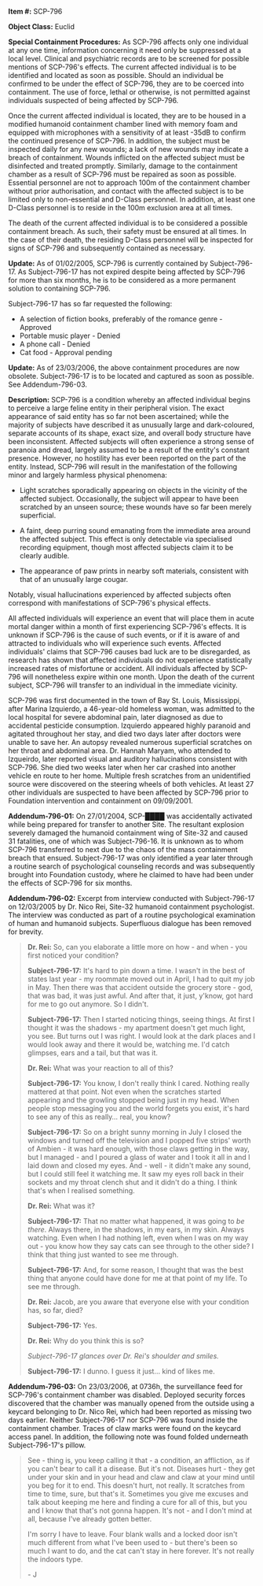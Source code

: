 **Item #:** SCP-796

**Object Class:** Euclid

**Special Containment Procedures:** As SCP-796 affects only one individual at any one time, information concerning it need only be suppressed at a local level. Clinical and psychiatric records are to be screened for possible mentions of SCP-796's effects. The current affected individual is to be identified and located as soon as possible. Should an individual be confirmed to be under the effect of SCP-796, they are to be coerced into containment. The use of force, lethal or otherwise, is not permitted against individuals suspected of being affected by SCP-796.

Once the current affected individual is located, they are to be housed in a modified humanoid containment chamber lined with memory foam and equipped with microphones with a sensitivity of at least -35dB to confirm the continued presence of SCP-796. In addition, the subject must be inspected daily for any new wounds; a lack of new wounds may indicate a breach of containment. Wounds inflicted on the affected subject must be disinfected and treated promptly. Similarly, damage to the containment chamber as a result of SCP-796 must be repaired as soon as possible. Essential personnel are not to approach 100m of the containment chamber without prior authorisation, and contact with the affected subject is to be limited only to non-essential and D-Class personnel. In addition, at least one D-Class personnel is to reside in the 100m exclusion area at all times.

The death of the current affected individual is to be considered a possible containment breach. As such, their safety must be ensured at all times. In the case of their death, the residing D-Class personnel will be inspected for signs of SCP-796 and subsequently contained as necessary.

**Update:** As of 01/02/2005, SCP-796 is currently contained by Subject-796-17. As Subject-796-17 has not expired despite being affected by SCP-796 for more than six months, he is to be considered as a more permanent solution to containing SCP-796.

Subject-796-17 has so far requested the following:

*   A selection of fiction books, preferably of the romance genre - Approved
*   Portable music player - Denied
*   A phone call - Denied
*   Cat food - Approval pending

**Update:** As of 23/03/2006, the above containment procedures are now obsolete. Subject-796-17 is to be located and captured as soon as possible. See Addendum-796-03.

**Description:** SCP-796 is a condition whereby an affected individual begins to perceive a large feline entity in their peripheral vision. The exact appearance of said entity has so far not been ascertained; while the majority of subjects have described it as unusually large and dark-coloured, separate accounts of its shape, exact size, and overall body structure have been inconsistent. Affected subjects will often experience a strong sense of paranoia and dread, largely assumed to be a result of the entity's constant presence. However, no hostility has ever been reported on the part of the entity. Instead, SCP-796 will result in the manifestation of the following minor and largely harmless physical phenomena:

*   Light scratches sporadically appearing on objects in the vicinity of the affected subject. Occasionally, the subject will appear to have been scratched by an unseen source; these wounds have so far been merely superficial.

*   A faint, deep purring sound emanating from the immediate area around the affected subject. This effect is only detectable via specialised recording equipment, though most affected subjects claim it to be clearly audible.

*   The appearance of paw prints in nearby soft materials, consistent with that of an unusually large cougar.

Notably, visual hallucinations experienced by affected subjects often correspond with manifestations of SCP-796's physical effects.

All affected individuals will experience an event that will place them in acute mortal danger within a month of first experiencing SCP-796's effects. It is unknown if SCP-796 is the cause of such events, or if it is aware of and attracted to individuals who will experience such events. Affected individuals' claims that SCP-796 causes bad luck are to be disregarded, as research has shown that affected individuals do not experience statistically increased rates of misfortune or accident. All individuals affected by SCP-796 will nonetheless expire within one month. Upon the death of the current subject, SCP-796 will transfer to an individual in the immediate vicinity.

SCP-796 was first documented in the town of Bay St. Louis, Mississippi, after Marina Izquierdo, a 46-year-old homeless woman, was admitted to the local hospital for severe abdominal pain, later diagnosed as due to accidental pesticide consumption. Izquierdo appeared highly paranoid and agitated throughout her stay, and died two days later after doctors were unable to save her. An autopsy revealed numerous superficial scratches on her throat and abdominal area. Dr. Hannah Maryam, who attended to Izqueirdo, later reported visual and auditory hallucinations consistent with SCP-796. She died two weeks later when her car crashed into another vehicle en route to her home. Multiple fresh scratches from an unidentified source were discovered on the steering wheels of both vehicles. At least 27 other individuals are suspected to have been affected by SCP-796 prior to Foundation intervention and containment on 09/09/2001.

**Addendum-796-01:** On 27/01/2004, SCP-████ was accidentally activated while being prepared for transfer to another Site. The resultant explosion severely damaged the humanoid containment wing of Site-32 and caused 31 fatalities, one of which was Subject-796-16. It is unknown as to whom SCP-796 transferred to next due to the chaos of the mass containment breach that ensued. Subject-796-17 was only identified a year later through a routine search of psychological counseling records and was subsequently brought into Foundation custody, where he claimed to have had been under the effects of SCP-796 for six months.

**Addendum-796-02:** Excerpt from interview conducted with Subject-796-17 on 12/03/2005 by Dr. Nico Rei, Site-32 humanoid containment psychologist. The interview was conducted as part of a routine psychological examination of human and humanoid subjects. Superfluous dialogue has been removed for brevity.

> **<Begin log>**
> 
> **Dr. Rei:** So, can you elaborate a little more on how - and when - you first noticed your condition?
> 
> **Subject-796-17:** It's hard to pin down a time. I wasn't in the best of states last year - my roommate moved out in April, I had to quit my job in May. Then there was that accident outside the grocery store - god, that was bad, it was just awful. And after that, it just, y'know, got hard for me to go out anymore. So I didn't.
> 
> **Subject-796-17:** Then I started noticing things, seeing things. At first I thought it was the shadows - my apartment doesn't get much light, you see. But turns out I was right. I would look at the dark places and I would look away and there it would be, watching me. I'd catch glimpses, ears and a tail, but that was it.
> 
> **Dr. Rei:** What was your reaction to all of this?
> 
> **Subject-796-17:** You know, I don't really think I cared. Nothing really mattered at that point. Not even when the scratches started appearing and the growling stopped being just in my head. When people stop messaging you and the world forgets you exist, it's hard to see any of this as really… real, you know?
> 
> **Subject-796-17:** So on a bright sunny morning in July I closed the windows and turned off the television and I popped five strips' worth of Ambien - it was hard enough, with those claws getting in the way, but I managed - and I poured a glass of water and I took it all in and I laid down and closed my eyes. And - well - it didn't make any sound, but I could still feel it watching me. It saw my eyes roll back in their sockets and my throat clench shut and it didn't do a thing. I think that's when I realised something.
> 
> **Dr. Rei:** What was it?
> 
> **Subject-796-17:** That no matter what happened, it was going to _be there_. Always there, in the shadows, in my ears, in my skin. Always watching. Even when I had nothing left, even when I was on my way out - you know how they say cats can see through to the other side? I think that thing just wanted to see me through.
> 
> **Subject-796-17:** And, for some reason, I thought that was the best thing that anyone could have done for me at that point of my life. To see me through.
> 
> **Dr. Rei:** Jacob, are you aware that everyone else with your condition has, so far, died?
> 
> **Subject-796-17:** Yes.
> 
> **Dr. Rei:** Why do you think this is so?
> 
> _Subject-796-17 glances over Dr. Rei's shoulder and smiles._
> 
> **Subject-796-17:** I dunno. I guess it just… kind of likes me.
> 
> **<End log>**

**Addendum-796-03:** On 23/03/2006, at 0736h, the surveillance feed for SCP-796's containment chamber was disabled. Deployed security forces discovered that the chamber was manually opened from the outside using a keycard belonging to Dr. Nico Rei, which had been reported as missing two days earlier. Neither Subject-796-17 nor SCP-796 was found inside the containment chamber. Traces of claw marks were found on the keycard access panel. In addition, the following note was found folded underneath Subject-796-17's pillow.

> See - thing is, you keep calling it that - a condition, an affliction, as if you can't bear to call it a disease. But it's not. Diseases hurt - they get under your skin and in your head and claw and claw at your mind until you beg for it to end. This doesn't hurt, not really. It scratches from time to time, sure, but that's it. Sometimes you give me excuses and talk about keeping me here and finding a cure for all of this, but you and I know that that's not gonna happen. It's not - and I don't mind at all, because I've already gotten better.
> 
> I'm sorry I have to leave. Four blank walls and a locked door isn't much different from what I've been used to - but there's been so much I want to do, and the cat can't stay in here forever. It's not really the indoors type.
> 
> \- J
